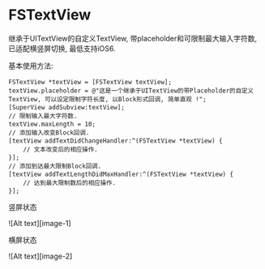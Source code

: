 # FSTextView
继承于UITextView的自定义TextView, 带placeholder和可限制最大输入字符数, 已适配横竖屏切换, 最低支持iOS6.<p>
基本使用方法:<p>
```objc 
FSTextView *textView = [FSTextView textView];
textView.placeholder = @"这是一个继承于UITextView的带Placeholder的自定义TextView, 可以设定限制字符长度, 以Block形式回调, 简单直观 !";
[SuperView addSubview:textView];
// 限制输入最大字符数.
textView.maxLength = 10;
// 添加输入改变Block回调.
[textView addTextDidChangeHandler:^(FSTextView *textView) {
    // 文本改变后的相应操作.
}];
// 添加到达最大限制Block回调.
[textView addTextLengthDidMaxHandler:^(FSTextView *textView) {
    // 达到最大限制数后的相应操作.
}];
```
<p>
竖屏状态<p>
![Alt text][image-1]<p>
横屏状态<p>
![Alt text][image-2]<p>


[image-1]:https://github.com/lifution/TestImages/blob/master/FSTextView/FSTextView1.png
[image-2]:https://github.com/lifution/TestImages/blob/master/FSTextView/FSTextView2.png
